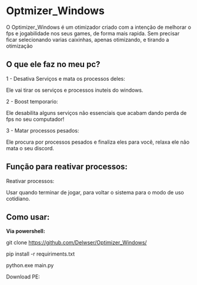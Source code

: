 # Optmizer_Windows

O Optimizer_Windows é um otimizador criado com a intenção de melhorar o fps e jogabilidade nos seus games, de forma mais rapida.
Sem precisar ficar selecionando varias caixinhas, apenas otimizando, e tirando a otimização

## O que ele faz no meu pc?
 1 - Desativa Serviços e mata os processos deles: 
 
   Ele vai tirar os serviços e processos inuteis do windows.

 2 - Boost temporario:
 
   Ele desabilita alguns serviços não essenciais que acabam dando perda de fps no seu computador!
    
 3 - Matar processos pesados:
 
   Ele procura por processos pesados e finaliza eles para você, relaxa ele não mata o seu discord.


## Função para reativar processos:    
 Reativar processos:

 Usar quando terminar de jogar, para voltar o sistema para o modo de uso cotidiano.


## Como usar:

**Via powershell:**

git clone https://github.com/Delwser/Optimizer_Windows/

pip install -r requiriments.txt

python.exe main.py

Download PE:

